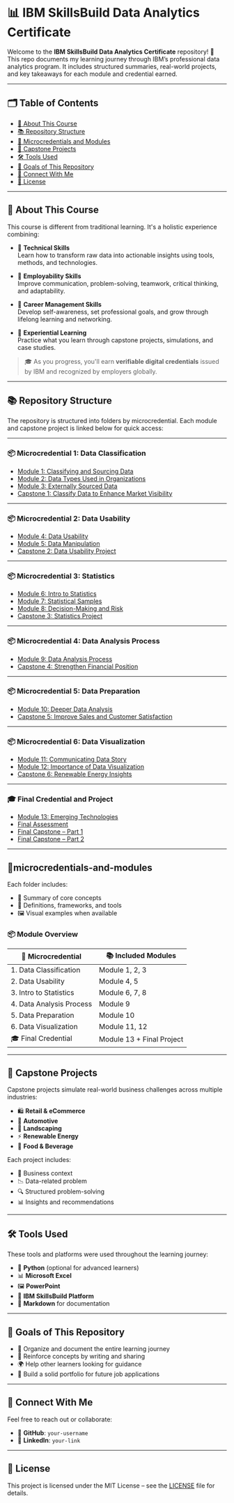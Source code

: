 # 📊 IBM SkillsBuild Data Analytics Certificate

Welcome to the **IBM SkillsBuild Data Analytics Certificate** repository! 👋  
This repo documents my learning journey through IBM’s professional data analytics program. It includes structured summaries, real-world projects, and key takeaways for each module and credential earned.

---

## 🗂️ Table of Contents

- [📘 About This Course](#about-this-course)
- [📚 Repository Structure](#repository-structure)
- [📁 Microcredentials and Modules](#microcredentials-and-modules)
- [🧪 Capstone Projects](#capstone-projects)
- [🛠️ Tools Used](#tools-used)
- [📌 Goals of This Repository](#goals-of-this-repository)
- [🤝 Connect With Me](#connect-with-me)
- [📄 License](#license)

---

## 📘 About This Course

This course is different from traditional learning. It's a holistic experience combining:

- 🧠 **Technical Skills**  
  Learn how to transform raw data into actionable insights using tools, methods, and technologies.

- 💼 **Employability Skills**  
  Improve communication, problem-solving, teamwork, critical thinking, and adaptability.

- 🎯 **Career Management Skills**  
  Develop self-awareness, set professional goals, and grow through lifelong learning and networking.

- 🧪 **Experiential Learning**  
  Practice what you learn through capstone projects, simulations, and case studies.

> 🎓 As you progress, you'll earn **verifiable digital credentials** issued by IBM and recognized by employers globally.

---

## 📚 Repository Structure

The repository is structured into folders by microcredential. Each module and capstone project is linked below for quick access:

---

### 📦 Microcredential 1: Data Classification

- [Module 1: Classifying and Sourcing Data](Microcredential-1-Data-Classification/Module-1-Classifying-and-Sourcing-Data.md)  
- [Module 2: Data Types Used in Organizations](Microcredential-1-Data-Classification/Module-2-Data-Types-Used-in-Organizations.md)  
- [Module 3: Externally Sourced Data](Microcredential-1-Data-Classification/Module-3-Externally-Sourced-Data.md)  
- [Capstone 1: Classify Data to Enhance Market Visibility](Microcredential-1-Data-Classification/Capstone-1-Classify-Data-to-Enhance-Market-Visibility.md)  

---

### 📦 Microcredential 2: Data Usability

- [Module 4: Data Usability](Microcredential-2-Data-Usability/Module-4-Data-Usability.md)  
- [Module 5: Data Manipulation](Microcredential-2-Data-Usability/Module-5-Data-Manipulation.md)  
- [Capstone 2: Data Usability Project](Microcredential-2-Data-Usability/Capstone-2-Data-Usability-Project.md)  

---

### 📦 Microcredential 3: Statistics

- [Module 6: Intro to Statistics](Microcredential-3-Statistics/Module-6-Intro-to-Statistics.md)  
- [Module 7: Statistical Samples](Microcredential-3-Statistics/Module-7-Statistical-Samples.md)  
- [Module 8: Decision-Making and Risk](Microcredential-3-Statistics/Module-8-Decision-Making-and-Risk.md)  
- [Capstone 3: Statistics Project](Microcredential-3-Statistics/Capstone-3-Statistics-Project.md)  

---

### 📦 Microcredential 4: Data Analysis Process

- [Module 9: Data Analysis Process](Microcredential-4-Data-Analysis-Process/Module-9-Data-Analysis-Process.md)  
- [Capstone 4: Strengthen Financial Position](Microcredential-4-Data-Analysis-Process/Capstone-4-Strengthen-Financial-Position.md)  

---

### 📦 Microcredential 5: Data Preparation

- [Module 10: Deeper Data Analysis](Microcredential-5-Data-Preparation/Module-10-Deeper-Data-Analysis.md)  
- [Capstone 5: Improve Sales and Customer Satisfaction](Microcredential-5-Data-Preparation/Capstone-5-Improve-Sales-and-Customer-Satisfaction.md)  

---

### 📦 Microcredential 6: Data Visualization

- [Module 11: Communicating Data Story](Microcredential-6-Data-Visualization/Module-11-Communicating-Data-Story.md)  
- [Module 12: Importance of Data Visualization](Microcredential-6-Data-Visualization/Module-12-Importance-of-Data-Visualization.md)  
- [Capstone 6: Renewable Energy Insights](Microcredential-6-Data-Visualization/Capstone-6-Renewable-Energy-Insights.md)  

---

### 🎓 Final Credential and Project

- [Module 13: Emerging Technologies](Credential-and-Final-Project/Module-13-Emerging-Technologies.md)  
- [Final Assessment](Credential-and-Final-Project/Final-Assessment.md)  
- [Final Capstone – Part 1](Credential-and-Final-Project/Final-Capstone-Part-1.md)  
- [Final Capstone – Part 2](Credential-and-Final-Project/Final-Capstone-Part-2.md)  

---

## 📁microcredentials-and-modules

Each folder includes:

- 📌 Summary of core concepts  
- 📖 Definitions, frameworks, and tools  
- 🖼️ Visual examples when available

### 📦 Module Overview

| 🧩 Microcredential         | 📚 Included Modules           |
|---------------------------|-------------------------------|
| 1. Data Classification     | Module 1, 2, 3                |
| 2. Data Usability          | Module 4, 5                   |
| 3. Intro to Statistics     | Module 6, 7, 8                |
| 4. Data Analysis Process   | Module 9                      |
| 5. Data Preparation        | Module 10                     |
| 6. Data Visualization      | Module 11, 12                 |
| 🎓 Final Credential        | Module 13 + Final Project     |

---

## 🧪 Capstone Projects

Capstone projects simulate real-world business challenges across multiple industries:

- 🛍️ **Retail & eCommerce**  
- 🚗 **Automotive**  
- 🌱 **Landscaping**  
- ⚡ **Renewable Energy**  
- 🥤 **Food & Beverage**

Each project includes:

- 🧭 Business context  
- 📉 Data-related problem  
- 🔍 Structured problem-solving  
- 📊 Insights and recommendations  

---

## 🛠️ Tools Used

These tools and platforms were used throughout the learning journey:

- 🐍 **Python** (optional for advanced learners)  
- 📊 **Microsoft Excel**  
- 🖼️ **PowerPoint**  
- 🧠 **IBM SkillsBuild Platform**  
- 📝 **Markdown** for documentation  

---

## 📌 Goals of This Repository

- 📂 Organize and document the entire learning journey  
- 🧠 Reinforce concepts by writing and sharing  
- 🌍 Help other learners looking for guidance  
- 🧳 Build a solid portfolio for future job applications  

---

## 🤝 Connect With Me

Feel free to reach out or collaborate:

- 🐙 **GitHub**: `your-username`  
- 💼 **LinkedIn**: `your-link`  

---

## 📄 License

This project is licensed under the MIT License – see the [LICENSE](LICENSE) file for details.
